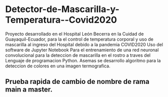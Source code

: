 # Detector-de-Mascarilla-y-Temperatura--Covid2020
Proyecto desarrollado en el Hospital León Becerra  en la Cuidad de Guayaquil-Ecuador, para la el  control de temperatura corporal y uso de mascarilla al ingreso del Hospital debido  a la pandemia COVID2020
Uso del software de Jupyter Notebook Para el entrenamiento de una red neuronal convolucional para la deteccion de mascarilla en el rostro a traves del Lenguaje de programacion Python. Asemas se desarrollo algoritmo para la deteccion de colores en una imagen termografica. 
## Prueba rapida de cambio de nombre de rama main a master.
